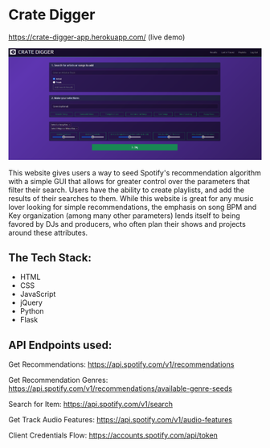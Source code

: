 # Crate Digger

https://crate-digger-app.herokuapp.com/ (live demo)

![GUI](static/Crate%20Digger%20GUI.png)

This website gives users a way to seed Spotify's recommendation algorithm with a simple GUI that allows for greater control over the parameters that filter their search. Users have the ability to create playlists, and add the results of their searches to them. While this website is great for any music lover looking for simple recommendations, the emphasis on song BPM and Key organization (among many other parameters) lends itself to being favored by DJs and producers, who often plan their shows and projects around these attributes.

## The Tech Stack:

- HTML
- CSS
- JavaScript
- jQuery
- Python
- Flask

## API Endpoints used: 

Get Recommendations:
https://api.spotify.com/v1/recommendations

Get Recommendation Genres:
https://api.spotify.com/v1/recommendations/available-genre-seeds

Search for Item:
https://api.spotify.com/v1/search

Get Track Audio Features:
https://api.spotify.com/v1/audio-features

Client Credentials Flow:
https://accounts.spotify.com/api/token
